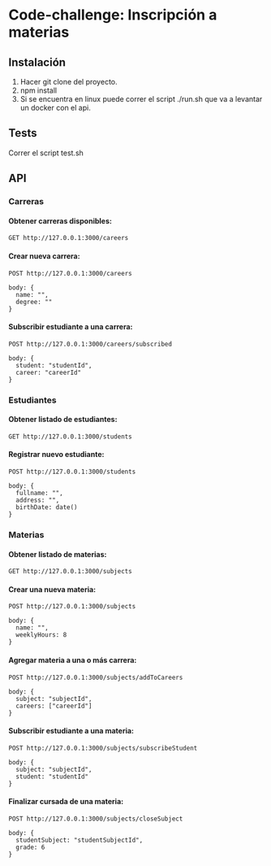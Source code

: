 # Code-challenge: Inscripción a materias

## Instalación

1. Hacer git clone del proyecto.
2. npm install
3. Si se encuentra en linux puede correr el script ./run.sh que va a levantar un docker con el api.

## Tests

Correr el script test.sh

## API

### Carreras

#### Obtener carreras disponibles:

    GET http://127.0.0.1:3000/careers

#### Crear nueva carrera:

    POST http://127.0.0.1:3000/careers

    body: {
      name: "",
      degree: ""
    }

#### Subscribir estudiante a una carrera:

    POST http://127.0.0.1:3000/careers/subscribed

    body: {
      student: "studentId",
      career: "careerId"
    }

### Estudiantes

#### Obtener listado de estudiantes:

    GET http://127.0.0.1:3000/students

#### Registrar nuevo estudiante:

    POST http://127.0.0.1:3000/students

    body: {
      fullname: "",
      address: "",
      birthDate: date()
    }

### Materias

#### Obtener listado de materias:

    GET http://127.0.0.1:3000/subjects

#### Crear una nueva materia:

    POST http://127.0.0.1:3000/subjects

    body: {
      name: "",
      weeklyHours: 8
    }

#### Agregar materia a una o más carrera:

    POST http://127.0.0.1:3000/subjects/addToCareers

    body: {
      subject: "subjectId",
      careers: ["careerId"]
    }

#### Subscribir estudiante a una materia:

    POST http://127.0.0.1:3000/subjects/subscribeStudent

    body: {
      subject: "subjectId",
      student: "studentId"
    }

#### Finalizar cursada de una materia:

    POST http://127.0.0.1:3000/subjects/closeSubject

    body: {
      studentSubject: "studentSubjectId",
      grade: 6
    }
